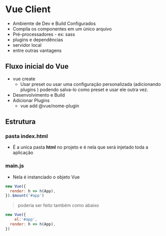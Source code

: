 # Vue Client

* Ambiemte de Dev e Build Configurados
* Compila os componentes em um único arquivo 
* Pré-processadores - ex: sass
* plugins e dependências
* servidor local 
* entre outras vantagens 
   
## Fluxo inicial do Vue
* vue create 
  * Usar preset ou usar uma configuração personalizada (adicionando plugins ) podendo salva-lo como preset e usar ele outra vez. 
* Desenvolvimento e Build
* Adicionar Plugins 
   *  vue add @vue/nome-plugin
  
## Estrutura

### pasta index.html

* É a unica pasta **html** no projeto e é nela que será injetado toda a aplicação

### main.js 

* Nela é instanciado o objeto Vue

```js
new Vue({
  render: h => h(App),
}).$mount('#app')
```
> poderia ser feito também como abaixo 

```js
new Vue({
    el:'#app',
  render: h => h(App),
})
```